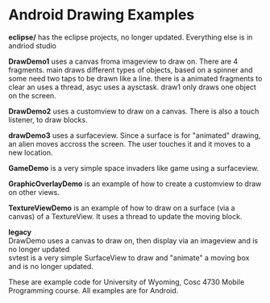 Android Drawing Examples
===========
<b>eclipse/</b> has the eclipse projects, no longer updated.  Everything else is in andriod studio

<b>DrawDemo1</b> uses a canvas froma imageview to draw on.  There are 4 fragments.  main draws different types of objects, based on a spinner and some need two taps to be drawn like a line.  there is a animated fragments to clear an uses a thread, asyc uses a aysctask. draw1 only draws one object on the screen.

<b>DrawDemo2</b> uses a customview to draw on a canvas.  There is also a touch listener, to draw blocks.

<b>drawDemo3</b> uses a surfaceview.  Since a surface is for "animated" drawing, an alien moves accross the screen.  The user touches it and it moves to a new location. 

<b>GameDemo</b> is a very simple space invaders like game using a surfaceview.

<b>GraphicOverlayDemo</b> is an example of how to create a customview to draw on other views.

<b>TextureViewDemo</b> is an example of how to draw on a surface (via a canvas) of a TextureView.  It uses a thread to update the moving block.

<b>legacy</b><br>
DrawDemo uses a canvas to draw on, then display via an imageview and  is no longer updated<BR>
svtest is a very simple SurfaceView to draw and "animate" a moving box and is no longer updated.


These are example code for University of Wyoming, Cosc 4730 Mobile Programming course.
All examples are for Android.
